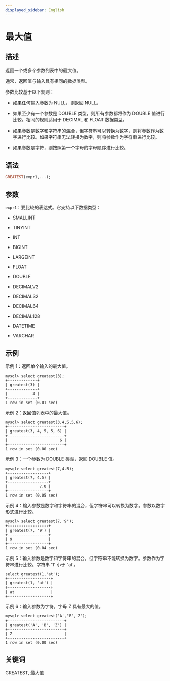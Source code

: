 ```yaml
---
displayed_sidebar: English
---
```


# 最大值

## 描述

返回一个或多个参数列表中的最大值。

通常，返回值与输入具有相同的数据类型。

参数比较基于以下规则：

- 如果任何输入参数为 NULL，则返回 NULL。

- 如果至少有一个参数是 DOUBLE 类型，则所有参数都将作为 DOUBLE 值进行比较。相同的规则适用于 DECIMAL 和 FLOAT 数据类型。

- 如果参数是数字和字符串的混合，但字符串可以转换为数字，则将参数作为数字进行比较。如果字符串无法转换为数字，则将参数作为字符串进行比较。

- 如果参数是字符，则按照第一个字母的字母顺序进行比较。

## 语法

```Haskell
GREATEST(expr1,...);
```

## 参数

`expr1`：要比较的表达式。它支持以下数据类型：

- SMALLINT

- TINYINT

- INT

- BIGINT

- LARGEINT

- FLOAT

- DOUBLE

- DECIMALV2

- DECIMAL32

- DECIMAL64

- DECIMAL128

- DATETIME

- VARCHAR

## 示例

示例 1：返回单个输入的最大值。

```Plain
mysql> select greatest(3);
+-------------+
| greatest(3) |
+-------------+
|           3 |
+-------------+
1 row in set (0.01 sec)
```

示例 2：返回值列表中的最大值。

```Plain
mysql> select greatest(3,4,5,5,6);
+-------------------------+
| greatest(3, 4, 5, 5, 6) |
+-------------------------+
|                       6 |
+-------------------------+
1 row in set (0.00 sec)
```

示例 3：一个参数为 DOUBLE 类型，返回 DOUBLE 值。

```Plain
mysql> select greatest(7,4.5);
+------------------+
| greatest(7, 4.5) |
+------------------+
|              7.0 |
+------------------+
1 row in set (0.05 sec)
```

示例 4：输入参数是数字和字符串的混合，但字符串可以转换为数字。参数以数字形式进行比较。

```Plain
mysql> select greatest(7,'9');
+------------------+
| greatest(7, '9') |
+------------------+
| 9                |
+------------------+
1 row in set (0.04 sec)
```

示例 5：输入参数是数字和字符串的混合，但字符串不能转换为数字。参数作为字符串进行比较。字符串 '1' 小于 'at'。

```Plain
select greatest(1,'at');
+-------------------+
| greatest(1, 'at') |
+-------------------+
| at                |
+-------------------+
```

示例 6：输入参数为字符。字母 Z 具有最大的值。

```Plain
mysql> select greatest('A','B','Z');
+-------------------------+
| greatest('A', 'B', 'Z') |
+-------------------------+
| Z                       |
+-------------------------+
1 row in set (0.00 sec)
```

## 关键词

GREATEST, 最大值